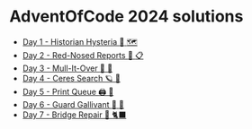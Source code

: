 AdventOfCode 2024 solutions
===========================

* [Day 1 - Historian Hysteria :compass: :world_map:](./day-1-historian-hysteria/)
* [Day 2 - Red-Nosed Reports :briefcase: :clipboard:](./day-2-red-nosed-reports/)
* [Day 3 - Mull-It-Over :ram: :memo:](./day-3-mull-it-over/)
* [Day 4 - Ceres Search :ringed_planet: :rocket:](./day-4-ceres-search/)
* [Day 5 - Print Queue :printer: :paw_prints:](./day-5-print-queue/)
* [Day 6 - Guard Gallivant :walking: :footprints:](./day-6-guard-gallivant/)
* [Day 7 - Bridge Repair :bridge_at_night: :black_cat:](./day-7-bridge-repair/)
